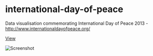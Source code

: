 international-day-of-peace
==========================

Data visualisation commemorating International Day of Peace 2013 - http://www.internationaldayofpeace.org/

[View](http://bigsky.io/projects/peaceday)

![Screenshot](http://net-engine.github.io/international-day-of-peace/assets/images/screen.jpg)
